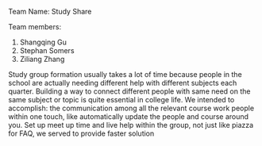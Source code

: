 Team Name: Study Share

Team members:
1. Shangqing Gu
2. Stephan Somers
3. Ziliang Zhang

Study group formation usually takes a lot of time because people
in the school are actually needing different help with different
subjects each quarter. Building a way to connect different people
with same need on the same subject or topic is quite essential in
college life. We intended to accomplish: the communication among
all the relevant course work people within one touch, like
automatically update the people and course around you. Set up
meet up time and live help within the group, not just like piazza
for FAQ, we served to provide faster solution
